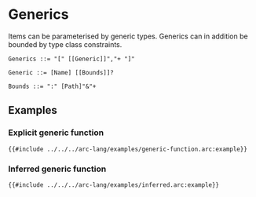 # Generics

Items can be parameterised by generic types. Generics can in addition be bounded by type class constraints.

```grammar
Generics ::= "[" [[Generic]]","+ "]"

Generic ::= [Name] [[Bounds]]?

Bounds ::= ":" [Path]"&"+
```

## Examples

### Explicit generic function

```arc-lang
{{#include ../../../arc-lang/examples/generic-function.arc:example}}
```

### Inferred generic function

```arc-lang
{{#include ../../../arc-lang/examples/inferred.arc:example}}
```
